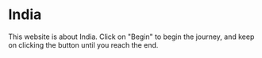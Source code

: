 # India
This website is about India.
Click on "Begin" to begin the journey, and keep on clicking the button until you reach the end.
